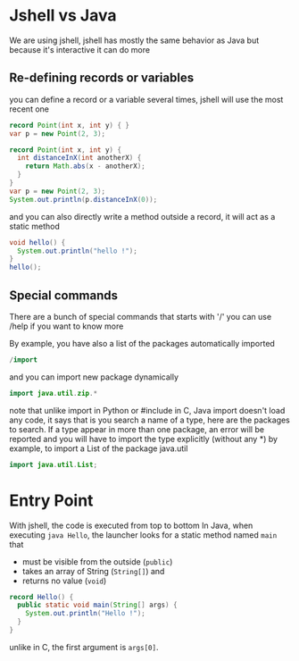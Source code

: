 # Jshell vs Java
We are using jshell, jshell has mostly the same behavior as Java
but because it's interactive it can do more


## Re-defining records or variables
you can define a record or a variable several times, jshell will use the most recent one
```java
record Point(int x, int y) { }
var p = new Point(2, 3);
```

```java
record Point(int x, int y) {
  int distanceInX(int anotherX) {
    return Math.abs(x - anotherX);
  }
}
var p = new Point(2, 3);
System.out.println(p.distanceInX(0));
```

and you can also directly write a method outside a record,
it will act as a static method
```java
void hello() {
  System.out.println("hello !");
}
hello();
```


## Special commands
There are a bunch of special commands that starts with '/'
you can use /help if you want to know more

By example, you have also a list of the packages automatically imported
```java
/import
```

and you can import new package dynamically
```java
import java.util.zip.*
```

note that unlike import in Python or #include in C, Java import doesn't load any code,
it says that is you search a name of a type, here are the packages to search.
If a type appear in more than one package, an error will be reported and you will
have to import the type explicitly (without any *)
by example, to import a List of the package java.util
```java
import java.util.List;
```


# Entry Point
With jshell, the code is executed from top to bottom
In Java, when executing `java Hello`, the launcher looks for a static method
named `main` that
- must be visible from the outside (`public`)
- takes an array of String (`String[]`) and
- returns no value (`void`) 
```java
record Hello() {
  public static void main(String[] args) {
    System.out.println("Hello !");
  }
}
```

unlike in C, the first argument is `args[0]`.
